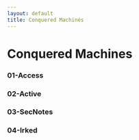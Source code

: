 ```yaml
---
layout: default
title: Conquered Machines
---
```


# Conquered Machines
### 01-Access
### 02-Active
### 03-SecNotes
### 04-Irked
